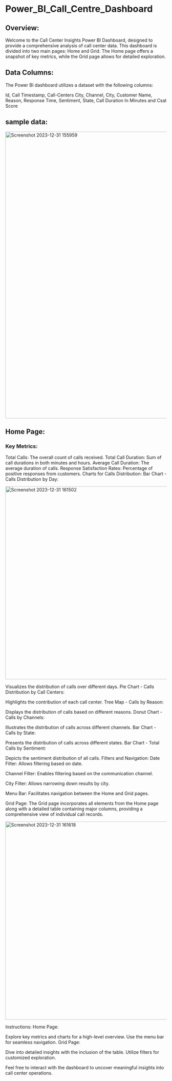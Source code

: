 # Power_BI_Call_Centre_Dashboard 


## Overview:
Welcome to the Call Center Insights Power BI Dashboard, designed to provide a comprehensive analysis of call center data. This dashboard is divided into two main pages: Home and Grid. The Home page offers a snapshot of key metrics, while the Grid page allows for detailed exploration.

## Data Columns:
The Power BI dashboard utilizes a dataset with the following columns:

Id, 
 Call Timestamp,
 Call-Centers City,
 Channel,
 City,
 Customer Name,
 Reason,
 Response Time,
 Sentiment,
 State,
 Call Duration In Minutes and
 Csat Score

## sample data: 
<img width="894" alt="Screenshot 2023-12-31 155959" src="https://github.com/Monikasharma2022/Power_BI_Call_Centre_Dashboard/assets/104423607/f2674420-935b-465f-99bf-21db974b2eff">



## Home Page:
### Key Metrics:
Total Calls: The overall count of calls received.
Total Call Duration: Sum of call durations in both minutes and hours.
Average Call Duration: The average duration of calls.
Response Satisfaction Rates: Percentage of positive responses from customers.
Charts for Calls Distribution:
Bar Chart - Calls Distribution by Day:

<img width="602" alt="Screenshot 2023-12-31 161502" src="https://github.com/Monikasharma2022/Power_BI_Call_Centre_Dashboard/assets/104423607/dca36248-45a6-4532-8f7b-f77a5dd9f852">


Visualizes the distribution of calls over different days.
Pie Chart - Calls Distribution by Call Centers:

Highlights the contribution of each call center.
Tree Map - Calls by Reason:

Displays the distribution of calls based on different reasons.
Donut Chart - Calls by Channels:

Illustrates the distribution of calls across different channels.
Bar Chart - Calls by State:

Presents the distribution of calls across different states.
Bar Chart - Total Calls by Sentiment:

Depicts the sentiment distribution of all calls.
Filters and Navigation:
Date Filter: Allows filtering based on date.

Channel Filter: Enables filtering based on the communication channel.

City Filter: Allows narrowing down results by city.

Menu Bar: Facilitates navigation between the Home and Grid pages.

Grid Page:
The Grid page incorporates all elements from the Home page along with a detailed table containing major columns, providing a comprehensive view of individual call records.

<img width="618" alt="Screenshot 2023-12-31 161618" src="https://github.com/Monikasharma2022/Power_BI_Call_Centre_Dashboard/assets/104423607/c82ec2fb-610d-487a-8db5-1001fe1c17b4">


Instructions:
Home Page:

Explore key metrics and charts for a high-level overview.
Use the menu bar for seamless navigation.
Grid Page:

Dive into detailed insights with the inclusion of the table.
Utilize filters for customized exploration.

Feel free to interact with the dashboard to uncover meaningful insights into call center operations.
